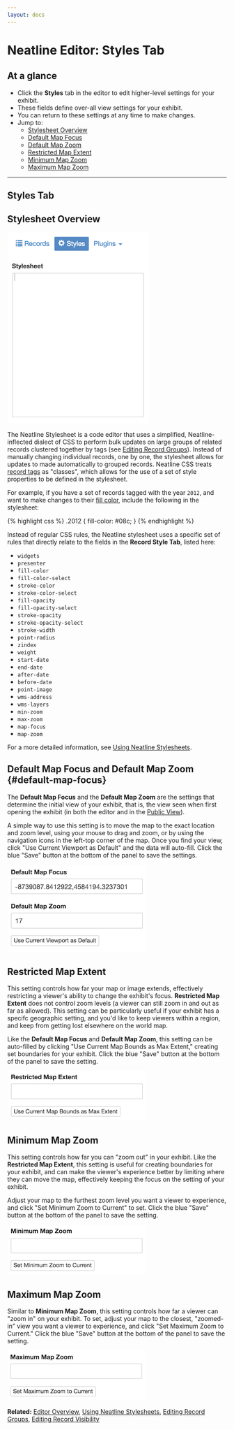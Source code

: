 ```yaml
---
layout: docs
---
```


# Neatline Editor: Styles Tab

## At a glance

- Click the **Styles** tab in the editor to edit higher-level settings for your exhibit.
- These fields define over-all view settings for your exhibit.
- You can return to these settings at any time to make changes.
- Jump to:
    * [Stylesheet Overview](#stylesheet-overview)
    * [Default Map Focus](#default-map-focus) 
    * [Default Map Zoom](#default-map-focus)
    * [Restricted Map Extent](#restricted-map-extent) 
    * [Minimum Map Zoom](#minimum-map-zoom)
    * [Maximum Map Zoom](#maximum-map-zoom)

---

## Styles Tab

## Stylesheet Overview

![Screenshot of stylesheet](/assets/images/docs/stylesheet.png)

The Neatline Stylesheet is a code editor that uses a simplified, Neatline-inflected dialect of CSS to perform bulk updates on large groups of related records clustered together by tags (see [Editing Record Groups](/docs/style-tab-groups)). Instead of manually changing individual records, one by one, the stylesheet allows for updates to made automatically to grouped records. Neatline CSS treats [record tags](/docs/style-tab-groups) as "classes", which allows for the use of a set of style properties to be defined in the stylesheet. 

For example, if you have a set of records tagged with the year `2012`, and want to make changes to their [fill color](/docs/style-tab-colors), include the following in the stylesheet:

{% highlight css %}
.2012 {
fill-color: #08c;
}
{% endhighlight %}

Instead of regular CSS rules, the Neatline stylesheet uses a specific set of rules that directly relate to the fields in the **Record Style Tab**, listed here:
- `widgets`
- `presenter`
- `fill-color`
- `fill-color-select`
- `stroke-color`
- `stroke-color-select`
- `fill-opacity`
- `fill-opacity-select`
- `stroke-opacity`
- `stroke-opacity-select`
- `stroke-width`
- `point-radius`
- `zindex`
- `weight`
- `start-date`
- `end-date`
- `after-date`
- `before-date`
- `point-image`
- `wms-address`
- `wms-layers`
- `min-zoom`
- `max-zoom`
- `map-focus`
- `map-zoom`

For a more detailed information, see [Using Neatline Stylesheets](/docs/neatline-stylesheets).

## Default Map Focus and Default Map Zoom {#default-map-focus}

The **Default Map Focus** and the **Default Map Zoom** are the settings that determine the initial view of your exhibit, that is, the view seen when first opening the exhibit (in both the editor and in the [Public View](/docs/managing-exhibits#public-view)).

A simple way to use this setting is to move the map to the exact location and zoom level, using your mouse to drag and zoom, or by using the navigation icons in the left-top corner of the map. Once you find your view, click "Use Current Viewport as Default" and the data will auto-fill. Click the blue "Save" button at the bottom of the panel to save the settings. 

![Screenschot of default map zoom and focus](/assets/images/docs/editor-map-focus.png)

## Restricted Map Extent

This setting controls how far your map or image extends, effectively restricting a viewer's ability to change the exhibit's focus. **Restricted Map Extent** does not control zoom levels (a viewer can still zoom in and out as far as allowed). This setting can be particularly useful if your exhibit has a specifc geographic setting, and you'd like to keep viewers within a region, and keep from getting lost elsewhere on the world map. 

Like the **Default Map Focus** and **Default Map Zoom**, this setting can be auto-filled by clicking "Use Current Map Bounds as Max Extent," creating set boundaries for your exhibit. Click the blue "Save" button at the bottom of the panel to save the setting.

![Screenshot of Restricted Map Extent Field](/assets/images/docs/editor-map-extent.png)

## Minimum Map Zoom

This setting controls how far you can "zoom out" in your exhibit. Like the **Restricted Map Extent**, this setting is useful for creating boundaries for your exhibit, and can make the viewer's experience better by limiting where they can move the map, effectively keeping the focus on the setting of your exhibit.

Adjust your map to the furthest zoom level you want a viewer to experience, and click "Set Minimum Zoom to Current" to set. Click the blue "Save" button at the bottom of the panel to save the setting.

![Screenshot of Minimum Map Zoom Field](/assets/images/docs/editor-min-zoom.png)

## Maximum Map Zoom

Similar to **Minimum Map Zoom**, this setting controls how far a viewer can "zoom in" on your exhibit. To set, adjust your map to the closest, "zoomed-in" view you want a viewer to experience, and click "Set Maximum Zoom to Current." Click the blue "Save" button at the bottom of the panel to save the setting.

![Screenshot of Max Map Zoom Field](/assets/images/docs/editor-max-zoom.png)

**Related:** [Editor Overview](/docs/editor-overview), [Using Neatline Stylesheets](/docs/neatline-stylesheets), [Editing Record Groups](/docs/style-tab-groups), [Editing Record Visibility](/docs//docs/style-tab-visibility)
